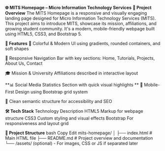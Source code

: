 **🌐 MITS Homepage – Micro Information Technology Services**
**📌 Project Overview**
The MITS Homepage is a responsive and visually engaging landing page designed for Micro Information Technology Services (MITS). This project aims to introduce MITS, showcase its mission, affiliations, and growing student community. It's a modern, mobile-friendly webpage built using HTML5, CSS3, and Bootstrap 5.

**🎯 Features**
🌈 Colorful & Modern UI using gradients, rounded containers, and soft shapes

🔗 Responsive Navigation Bar with key sections: Home, Tutorials, Projects, About Us, Contact

🎓 Mission & University Affiliations described in interactive layout

**📊 Social Media Statistics Section with quick visual highlights
**
📱 Mobile-First Design using Bootstrap grid system

💬 Clean semantic structure for accessibility and SEO

**🛠️ Tech Stack**
Technology	Description
HTML5	Markup for webpage structure
CSS3	Custom styling and visual effects
Bootstrap	For responsiveness and layout grid

**📂 Project Structure**
bash
Copy
Edit
mits-homepage/
│
├── index.html        # Main HTML file
├── README.md         # Project overview and documentation
└── /assets/ (optional) - For images, CSS or JS if separated later

